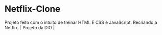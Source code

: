 # Netflix-Clone
Projeto feito com o intuito de treinar HTML E CSS e JavaScript. Recriando a Netflix. | Projeto da DIO |
